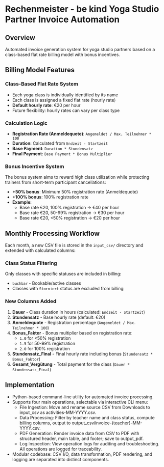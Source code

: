 # Rechenmeister - be kind Yoga Studio Partner Invoice Automation

## Overview

Automated invoice generation system for yoga studio partners based on a class-based flat rate billing model with bonus incentives.

## Billing Model Features

### Class-Based Flat Rate System
- Each yoga class is individually identified by its name
- Each class is assigned a fixed flat rate (hourly rate)
- **Default hourly rate**: €20 per hour
- Future flexibility: hourly rates can vary per class type

### Calculation Logic
- **Registration Rate (Anmeldequote)**: `Angemeldet / Max. Teilnehmer * 100`
- **Duration**: Calculated from `Endzeit - Startzeit`
- **Base Payment**: `Duration * Stundensatz`
- **Final Payment**: `Base Payment * Bonus Multiplier`

### Bonus Incentive System
The bonus system aims to reward high class utilization while protecting trainers from short-term participant cancellations:

- **+50% bonus**: Minimum 50% registration rate (Anmeldequote)
- **+100% bonus**: 100% registration rate
- **Example**: 
  - Base rate €20, 100% registration → €40 per hour
  - Base rate €20, 50-99% registration → €30 per hour
  - Base rate €20, <50% registration → €20 per hour

## Monthly Processing Workflow

Each month, a new CSV file is stored in the `input_csv/` directory and extended with calculated columns:

### Class Status Filtering
Only classes with specific statuses are included in billing:
- `buchbar` - Bookable/active classes
- Classes with `Storniert` status are excluded from billing

### New Columns Added
1. **Dauer** - Class duration in hours (calculated: `Endzeit - Startzeit`)
2. **Stundensatz** - Base hourly rate (default: €20)
3. **Anmeldequote** - Registration percentage (`Angemeldet / Max. Teilnehmer * 100`)
4. **Bonus_Faktor** - Bonus multiplier based on registration rate:
   - `1.0` for <50% registration
   - `1.5` for 50-99% registration  
   - `2.0` for 100% registration
5. **Stundensatz_Final** - Final hourly rate including bonus (`Stundensatz * Bonus_Faktor`)
6. **Gesamt_Vergütung** - Total payment for the class (`Dauer * Stundensatz_Final`)

## Implementation

- Python-based command-line utility for automated invoice processing.
- Supports four main operations, selectable via interactive CLI menu:
  - File Ingestion: Move and rename source CSV from Downloads to input_csv as activities-MM-YYYY.csv.
  - Data Processing: Filter by teacher name and class status, compute billing columns, output to output_csv/invoice-{teacher}-MM-YYYY.csv.
  - PDF Generation: Render invoice data from CSV to PDF with structured header, main table, and footer; save to output_pdf.
  - Log Inspection: View operation logs for auditing and troubleshooting. All operations are logged for traceability.
- Modular codebase: CSV I/O, data transformation, PDF rendering, and logging are separated into distinct components.